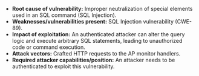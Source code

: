 - **Root cause of vulnerability:** Improper neutralization of special elements used in an SQL command (SQL Injection).
- **Weaknesses/vulnerabilities present:** SQL Injection vulnerability (CWE-89).
- **Impact of exploitation:** An authenticated attacker can alter the query logic and execute arbitrary SQL statements, leading to unauthorized code or command execution.
- **Attack vectors:** Crafted HTTP requests to the AP monitor handlers.
- **Required attacker capabilities/position:** An attacker needs to be authenticated to exploit this vulnerability.